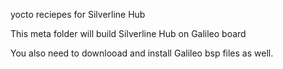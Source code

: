yocto reciepes for Silverline Hub

This meta folder will build Silverline Hub on Galileo board

You also need to downlooad and install Galileo bsp files as well.

